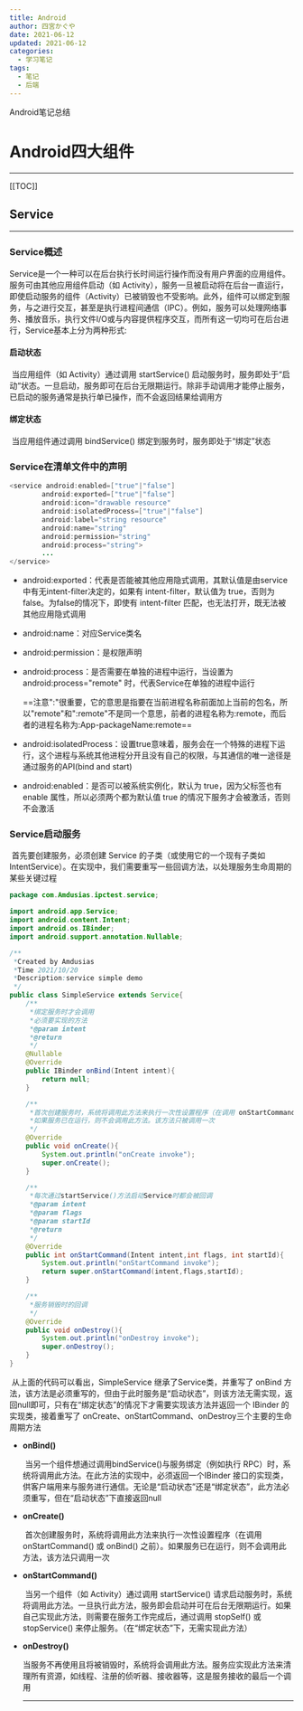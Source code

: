 ```yaml
---
title: Android
author: 四宮かぐや
date: 2021-06-12
updated: 2021-06-12
categories:
  - 学习笔记
tags: 
  - 笔记
  - 后端
---
```

Android笔记总结
<!-- more -->
# Android四大组件

------

[[TOC]]

## Service

------

### Service概述

​	Service是一个一种可以在后台执行长时间运行操作而没有用户界面的应用组件。服务可由其他应用组件启动（如 Activity），服务一旦被启动将在后台一直运行，即使启动服务的组件（Activity）已被销毁也不受影响。此外，组件可以绑定到服务，与之进行交互，甚至是执行进程间通信（IPC）。例如，服务可以处理网络事务、播放音乐，执行文件I/O或与内容提供程序交互，而所有这一切均可在后台进行，Service基本上分为两种形式:

#### 启动状态

​	当应用组件（如 Activity）通过调用 startService() 启动服务时，服务即处于“启动“状态。一旦启动，服务即可在后台无限期运行。除非手动调用才能停止服务，已启动的服务通常是执行单已操作，而不会返回结果给调用方

#### 绑定状态

​	当应用组件通过调用 bindService() 绑定到服务时，服务即处于“绑定”状态

### Service在清单文件中的声明

```java
<service android:enabled=["true"|"false"]
		android:exported=["true"|"false"]
		android:icon="drawable resource"
        android:isolatedProcess=["true"|"false"]
        android:label="string resource"
        android:name="string"
        android:permission="string"
        android:process="string">
        ...
</service>
```

- android:exported：代表是否能被其他应用隐式调用，其默认值是由service中有无intent-filter决定的，如果有 intent-filter，默认值为 true，否则为 false。为false的情况下，即使有 intent-filter 匹配，也无法打开，既无法被其他应用隐式调用

- android:name：对应Service类名

- android:permission：是权限声明

- android:process：是否需要在单独的进程中运行，当设置为 android:process="remote" 时，代表Service在单独的进程中运行

	​	==注意":"很重要，它的意思是指要在当前进程名称前面加上当前的包名，所以"remote"和":remote"不是同一个意思，前者的进程名称为:remote，而后者的进程名称为:App-packageName:remote==

- android:isolatedProcess：设置true意味着，服务会在一个特殊的进程下运行，这个进程与系统其他进程分开且没有自己的权限，与其通信的唯一途径是通过服务的API(bind and start)
- android:enabled：是否可以被系统实例化，默认为 true，因为父标签也有 enable 属性，所以必须两个都为默认值 true 的情况下服务才会被激活，否则不会激活

### Service启动服务

​	首先要创建服务，必须创建 Service 的子类（或使用它的一个现有子类如 IntentService）。在实现中，我们需要重写一些回调方法，以处理服务生命周期的某些关键过程

```java
package com.Amdusias.ipctest.service;

import android.app.Service;
import android.content.Intent;
import android.os.IBinder;
import android.support.annotation.Nullable;

/**
 *Created by Amdusias
 *Time 2021/10/20
 *Description:service simple demo
 */
public class SimpleService extends Service{
    /**
     *绑定服务时才会调用
     *必须要实现的方法
     *@param intent
     *@return
     */
    @Nullable
    @Override
    public IBinder onBind(Intent intent){
		return null;
    }

    /**
     *首次创建服务时，系统将调用此方法来执行一次性设置程序（在调用 onStartCommand() 或 onBind() 之前）
     *如果服务已在运行，则不会调用此方法。该方法只被调用一次
     */
    @Override
    public void onCreate(){
        System.out.println("onCreate invoke");
        super.onCreate();
    }

    /**
     *每次通过startService()方法启动Service时都会被回调
     *@param intent
     *@param flags
     *@param startId
     *@return
     */
    @Override
    public int onStartCommand(Intent intent,int flags, int startId){
        System.out.println("onStartCommand invoke");
        return super.onStartCommand(intent,flags,startId);
    }

    /**
     *服务销毁时的回调
     */
    @Override
    public void onDestroy(){
        System.out.println("onDestroy invoke");
        super.onDestroy();
    }
}
```

​	从上面的代码可以看出，SimpleService 继承了Service类，并重写了 onBind 方法，该方法是必须重写的，但由于此时服务是“启动状态”，则该方法无需实现，返回null即可，只有在“绑定状态”的情况下才需要实现该方法并返回一个 IBinder 的实现类，接着重写了 onCreate、onStartCommand、onDestroy三个主要的生命周期方法

- **onBind()**

	​	当另一个组件想通过调用bindService()与服务绑定（例如执行 RPC）时，系统将调用此方法。在此方法的实现中，必须返回一个IBinder 接口的实现类，供客户端用来与服务进行通信。无论是“启动状态”还是“绑定状态”，此方法必须重写，但在“启动状态”下直接返回null

- **onCreate()**

	​	首次创建服务时，系统将调用此方法来执行一次性设置程序（在调用 onStartCommand() 或 onBind() 之前）。如果服务已在运行，则不会调用此方法，该方法只调用一次

- **onStartCommand()**

	​	当另一个组件（如 Activity）通过调用 startService() 请求启动服务时，系统将调用此方法。一旦执行此方法，服务即会启动并可在后台无限期运行。如果自己实现此方法，则需要在服务工作完成后，通过调用 stopSelf() 或 stopService() 来停止服务。（在“绑定状态”下，无需实现此方法）

- **onDestroy()**

	​	当服务不再使用且将被销毁时，系统将会调用此方法。服务应实现此方法来清理所有资源，如线程、注册的侦听器、接收器等，这是服务接收的最后一个调用

	------

